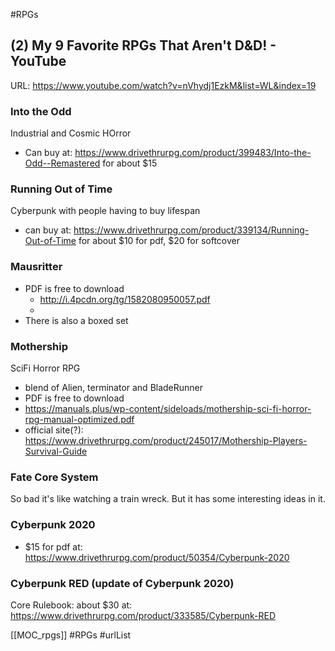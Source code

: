 #RPGs 

## (2) My 9 Favorite RPGs That Aren't D&D! - YouTube
URL: https://www.youtube.com/watch?v=nVhydj1EzkM&list=WL&index=19

### Into the Odd
Industrial and Cosmic HOrror
* Can buy at: https://www.drivethrurpg.com/product/399483/Into-the-Odd--Remastered  for about $15

### Running Out of Time
Cyberpunk with people having to buy lifespan
* can buy at: https://www.drivethrurpg.com/product/339134/Running-Out-of-Time for about $10 for pdf, $20 for softcover


### Mausritter

* PDF is free to download
	* http://i.4pcdn.org/tg/1582080950057.pdf
	* 
* There is also a boxed set

### Mothership
SciFi Horror RPG
* blend of Alien, terminator and BladeRunner
* PDF is free to download
* https://manuals.plus/wp-content/sideloads/mothership-sci-fi-horror-rpg-manual-optimized.pdf
* official site(?): https://www.drivethrurpg.com/product/245017/Mothership-Players-Survival-Guide

### Fate Core System
So bad it's like watching a train wreck.
But it has some interesting ideas in it.

### Cyberpunk 2020
* $15 for pdf at: https://www.drivethrurpg.com/product/50354/Cyberpunk-2020


### Cyberpunk RED (update of Cyberpunk 2020)

Core Rulebook: about $30 at: https://www.drivethrurpg.com/product/333585/Cyberpunk-RED

[[MOC_rpgs]]
#RPGs 
#urlList 
